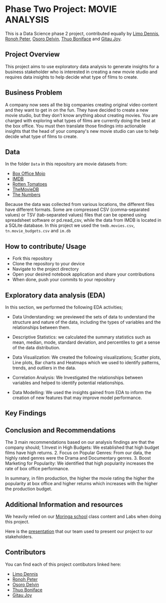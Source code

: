 # Phase Two Project: MOVIE ANALYSIS

This is a Data Science phase 2 project, contributed equally by [Limo Dennis](https://github.com/ShemDennis), [Ronoh Peter](https://github.com/RonohSoy), [Osoro Delvin](https://github.com/Delvinah), [Thuo Boniface](https://github.com/Boninafethuo) and [Gitau Joy](https://github.com/Mweru).

## Project Overview
This project aims to use exploratory data analysis to generate insights for a business stakeholder who is interested in creating a new movie studio and requires data insights to help decide what type of films to create.

## Business Problem

A company now sees all the big companies creating original video content and they want to get in on the fun. They have decided to create a new movie studio, but they don’t know anything about creating movies. You are charged with exploring what types of films are currently doing the best at the box office. You must then translate those findings into actionable insights that the head of your company's new movie studio can use to help decide what type of films to create.

## Data
In the folder `Data` in this repository are movie datasets from:

- [Box Office Mojo](https://www.boxofficemojo.com/)
- [IMDB](https://www.imdb.com/)
- [Rotten Tomatoes](https://www.rottentomatoes.com/)
- [TheMovieDB](https://www.themoviedb.org/)
- [The Numbers](https://www.the-numbers.com/)

Because the data was collected from various locations, the different files have different formats. Some are compressed CSV (comma-separated values) or TSV (tab-separated values) files that can be opened using spreadsheet software or pd.read_csv, while the data from IMDB is located in a SQLite database.
In this project we used the `tmdb.movies.csv`, `tn.movie_budgets.csv` and `im.db`

## How to contribute/ Usage
- Fork this repository
- Clone the repository to your device
- Navigate to the project directory
- Open your desired notebook application and share your contributions
- When done, push your commits to your repository

## Exploratory data analysis (EDA)
In this section, we performed the following EDA activities; 

- Data Understanding: we previewed the sets of data to understand the structure and nature of the data, including the types of variables and the relationships between them.

- Descriptive Statistics: we calculated the summary statistics such as mean, median, mode, standard deviation, and percentiles to get a sense of the data distribution.

- Data Visualization: We created the following visualizations; Scatter plots, Line plots, Bar charts and Heatmaps which we used to identify patterns, trends, and outliers in the data.

- Correlation Analysis: We Investigated the relationships between variables and helped to identify potential relationships.

- Data Modelling: We used the insights gained from EDA to inform the creation of new features that may improve model performance.
    
## Key Findings

## Conclusion and Recommendations
The 3 main recommendations based on our analysis findings are that the company should;
1.Invest in High Budgets: We established that high budget films have high returns.
2. Focus on Popular Genres: From our data, the highly rated genres were the Drama and Documentary genres.
3. Boost Marketing for Popularity: We identified that high popularity increases the rate of box office performance.

In summary, in film production, the higher the movie rating the higher the popularity at box office and higher returns which increases with the higher the production budget.


## Additional Information and resources
We heavily relied on our [Moringa school](https://moringaschool.com/?gclid=EAIaIQobChMIltKThaO0iQMVSJmDBx0ouiIhEAAYASAAEgKf5PD_BwE) class content and Labs when doing this project. 

Here is the [presentation](https://github.com/ShemDennis/Phase_2_Project/blob/main/Powerpoint%20Presentation.pdf) that our team used to present our project to our stakeholders.

## Contributors
You can find each of this project contibutors linked here:
- [Limo Dennis](https://github.com/ShemDennis)
- [Ronoh Peter](https://github.com/RonohSoy)
- [Osoro Delvin](https://github.com/Delvinah) 
- [Thuo Boniface](https://github.com/Boninafethuo)
- [Gitau Joy](https://github.com/Mweru) 
